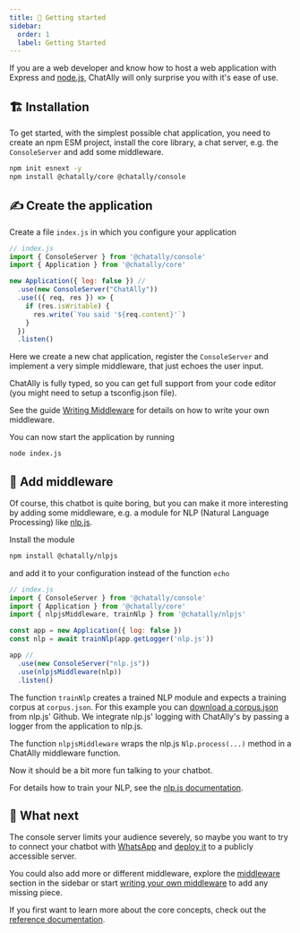 ```yaml
---
title: 🚀 Getting started
sidebar:
  order: 1
  label: Getting Started
---
```


If you are a web developer and know how to host a web application with Express and [node.js](https://nodejs.org), ChatAlly will only surprise you with it's ease of use.

## 🏗️ Installation

To get started, with the simplest possible chat application, you need to create an npm ESM project, install the core library, a chat server, e.g. the `ConsoleServer` and add some middleware.

```sh
npm init esnext -y
npm install @chatally/core @chatally/console
```

## ✍ Create the application

Create a file `index.js` in which you configure your application

```js
// index.js
import { ConsoleServer } from '@chatally/console'
import { Application } from '@chatally/core'

new Application({ log: false }) //
  .use(new ConsoleServer("ChatAlly"))
  .use(({ req, res }) => {
    if (res.isWritable) {
      res.write(`You said '${req.content}'`)
    }
  })
  .listen()
```

Here we create a new chat application, register the `ConsoleServer` and implement a very simple middleware, that just echoes the user input.

ChatAlly is fully typed, so you can get full support from your code editor (you might need to setup a tsconfig.json file).

See the guide [Writing Middleware](/guides/middleware) for details on how to write your own middleware.

You can now start the application by running

```sh
node index.js
```

## 🥪 Add middleware

Of course, this chatbot is quite boring, but you can make it more interesting by adding some middleware, e.g. a module for NLP (Natural Language Processing) like [nlp.js](/reference/middleware/nlpjs).

Install the module

```sh
npm install @chatally/nlpjs
```

and add it to your configuration instead of the function `echo`

```js
// index.js
import { ConsoleServer } from '@chatally/console'
import { Application } from '@chatally/core'
import { nlpjsMiddleware, trainNlp } from '@chatally/nlpjs'

const app = new Application({ log: false })
const nlp = await trainNlp(app.getLogger('nlp.js'))

app //
  .use(new ConsoleServer("nlp.js"))
  .use(nlpjsMiddleware(nlp))
  .listen()
```

The function `trainNlp` creates a trained NLP module and expects a training corpus at `corpus.json`. For this example you can [download a corpus.json](https://raw.githubusercontent.com/axa-group/nlp.js/master/examples/04-qna-web/corpus.json) from nlp.js' Github. We integrate nlp.js' logging with ChatAlly's by passing a logger from the application to nlp.js.

The function `nlpjsMiddleware` wraps the nlp.js `Nlp.process(...)` method in a ChatAlly middleware function.

Now it should be a bit more fun talking to your chatbot.

For details how to train your NLP, see the [nlp.js documentation](https://github.com/axa-group/nlp.js).

## 🤖 What next

The console server limits your audience severely, so maybe you want to try to connect your chatbot with [WhatsApp](/reference/servers/whatsapp-cloud) and [deploy it](/guides/deployment) to a publicly accessible server.

You could also add more or different middleware, explore the [middleware](/reference/middleware) section in the sidebar or start [writing your own middleware](/guides/middleware) to add any missing piece.

If you first want to learn more about the core concepts, check out the [reference documentation](/reference/core).
